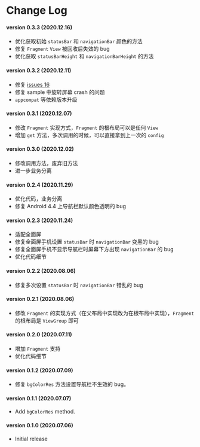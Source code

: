 # Change Log
#### version 0.3.3 (2020.12.16)
* 优化获取初始 `statusBar` 和 `navigationBar` 颜色的方法
* 修复 `Fragment` `View` 被回收后失效的 bug
* 优化获取 `statusBarHeight` 和 `navigationBarHeight` 的方法

#### version 0.3.2 (2020.12.11)
* 修复 [issues 16](https://github.com/Zackratos/UltimateBarX/issues/16)
* 修复 sample 中旋转屏幕 crash 的问题
* `appcompat` 等依赖版本升级

#### version 0.3.1 (2020.12.07)
* 修改 `Fragment` 实现方式，`Fragment` 的根布局可以是任何 `View`
* 增加 `get` 方法，多次调用的时候，可以直接拿到上一次的 `config`

#### version 0.3.0 (2020.12.02)
* 修改调用方法，废弃旧方法
* 进一步业务分离

#### version 0.2.4 (2020.11.29)
* 优化代码，业务分离
* 修复 Android 4.4 上导航栏默认颜色透明的 bug

#### version 0.2.3 (2020.11.24)
* 适配全面屏
* 修复全面屏手机设置 `statusBar` 时 `navigationBar` 变黑的 bug
* 修复全面屏手机不显示导航栏时屏幕下方出现 `navigationBar` 的 bug
* 优化代码细节

#### version 0.2.2 (2020.08.06)
* 修复多次设置 `statusBar` 时 `navigationBar` 错乱的 bug

#### version 0.2.1 (2020.08.06)
* 修改 `Fragment` 的实现方式（在父布局中实现改为在根布局中实现），`Fragment` 的根布局是 `ViewGroup` 即可

#### version 0.2.0 (2020.07.11)
* 增加 `Fragment` 支持
* 优化代码细节

#### version 0.1.2 (2020.07.09)
* 修复 `bgColorRes` 方法设置导航栏不生效的 bug。

#### version 0.1.1 (2020.07.07)
* Add `bgColorRes` method.

#### version 0.1.0 (2020.07.06)
* Initial release